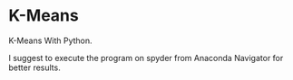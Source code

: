 # K-Means
K-Means With Python.

I suggest to execute the program on spyder from Anaconda Navigator for better results.
